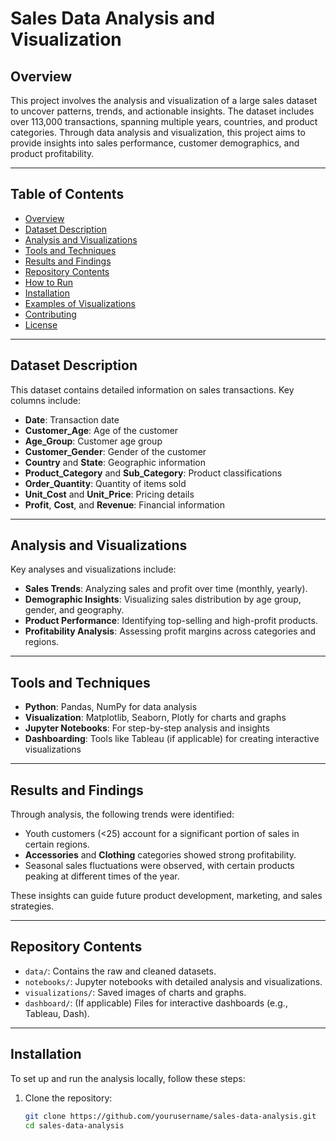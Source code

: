 # Sales Data Analysis and Visualization  

## **Overview**  
This project involves the analysis and visualization of a large sales dataset to uncover patterns, trends, and actionable insights. The dataset includes over 113,000 transactions, spanning multiple years, countries, and product categories. Through data analysis and visualization, this project aims to provide insights into sales performance, customer demographics, and product profitability.

---

## **Table of Contents**  
- [Overview](#overview)  
- [Dataset Description](#dataset-description)  
- [Analysis and Visualizations](#analysis-and-visualizations)  
- [Tools and Techniques](#tools-and-techniques)  
- [Results and Findings](#results-and-findings)  
- [Repository Contents](#repository-contents)  
- [How to Run](#how-to-run)  
- [Installation](#installation)  
- [Examples of Visualizations](#examples-of-visualizations)  
- [Contributing](#contributing)  
- [License](#license)  

---

## **Dataset Description**  
This dataset contains detailed information on sales transactions. Key columns include:  
- **Date**: Transaction date  
- **Customer_Age**: Age of the customer  
- **Age_Group**: Customer age group  
- **Customer_Gender**: Gender of the customer  
- **Country** and **State**: Geographic information  
- **Product_Category** and **Sub_Category**: Product classifications  
- **Order_Quantity**: Quantity of items sold  
- **Unit_Cost** and **Unit_Price**: Pricing details  
- **Profit**, **Cost**, and **Revenue**: Financial information  

---

## **Analysis and Visualizations**  
Key analyses and visualizations include:  
- **Sales Trends**: Analyzing sales and profit over time (monthly, yearly).
- **Demographic Insights**: Visualizing sales distribution by age group, gender, and geography.
- **Product Performance**: Identifying top-selling and high-profit products.  
- **Profitability Analysis**: Assessing profit margins across categories and regions.  

---

## **Tools and Techniques**  
- **Python**: Pandas, NumPy for data analysis  
- **Visualization**: Matplotlib, Seaborn, Plotly for charts and graphs  
- **Jupyter Notebooks**: For step-by-step analysis and insights  
- **Dashboarding**: Tools like Tableau (if applicable) for creating interactive visualizations  

---

## **Results and Findings**  
Through analysis, the following trends were identified:  
- Youth customers (<25) account for a significant portion of sales in certain regions.  
- **Accessories** and **Clothing** categories showed strong profitability.  
- Seasonal sales fluctuations were observed, with certain products peaking at different times of the year.  

These insights can guide future product development, marketing, and sales strategies.  

---

## **Repository Contents**  
- `data/`: Contains the raw and cleaned datasets.  
- `notebooks/`: Jupyter notebooks with detailed analysis and visualizations.  
- `visualizations/`: Saved images of charts and graphs.  
- `dashboard/`: (If applicable) Files for interactive dashboards (e.g., Tableau, Dash).  

---

## **Installation**  
To set up and run the analysis locally, follow these steps:  
1. Clone the repository:  
   ```bash  
   git clone https://github.com/yourusername/sales-data-analysis.git  
   cd sales-data-analysis  
